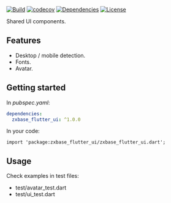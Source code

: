 [![Build](https://github.com/zxbase/zxbase_flutter_ui/actions/workflows/build.yml/badge.svg)](https://github.com/zxbase/zxbase_flutter_ui/actions/workflows/build.yml)
[![codecov](https://codecov.io/gh/zxbase/zxbase_flutter_ui/branch/main/graph/badge.svg?token=5GEZHD3E6W)](https://codecov.io/gh/zxbase/zxbase_flutter_ui)
[![Dependencies](https://github.com/zxbase/zxbase_flutter_ui/actions/workflows/dependencies.yml/badge.svg)](https://github.com/zxbase/zxbase_flutter_ui/actions/workflows/dependencies.yml)
[![License](https://img.shields.io/badge/License-Apache_2.0-blue.svg)](https://opensource.org/licenses/Apache-2.0)

Shared UI components.

## Features

- Desktop / mobile detection.
- Fonts.
- Avatar.

## Getting started

In _pubspec.yaml_:
```yaml
dependencies:
  zxbase_flutter_ui: ^1.0.0
```

In your code:
```
import 'package:zxbase_flutter_ui/zxbase_flutter_ui.dart';
```

## Usage

Check examples in test files:
  - test/avatar_test.dart
  - test/ui_test.dart
